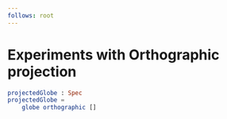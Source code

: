 ```yaml
---
follows: root
---
```


# Experiments with Orthographic projection

```elm {v}
projectedGlobe : Spec
projectedGlobe =
    globe orthographic []
```
